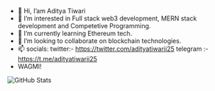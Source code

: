 - 👋 Hi, I’am Aditya Tiwari
- 👀 I’m interested in Full stack web3 development, MERN stack development and Competetive Programming.
- 🌱 I’m currently learning Ethereum tech.
- 💞️ I’m looking to collaborate on blockchain technologies.
- 📫 socials: twitter:- https://twitter.com/adityatiwarii25 telegram :- https://t.me/adityatiwarii25
- WAGMI!


![GitHub Stats](https://github-readme-stats.vercel.app/api?username=aaditya25052002&theme=radical)
<!---
aaditya25052002/aaditya25052002 is a ✨ special ✨ repository because its `README.md` (this file) appears on your GitHub profile.
You can click the Preview link to take a look at your changes.
--->
